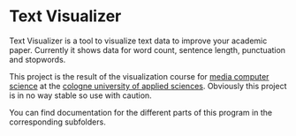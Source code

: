 # Text Visualizer

Text Visualizer is a tool to visualize text data to improve your academic paper.
Currently it shows data for word count, sentence length, punctuation and stopwords.

This project is the result of the visualization course for [media computer science](https://www.medieninformatik.th-koeln.de/) at the [cologne university of applied sciences](https://www.th-koeln.de/). Obviously this project is in no way stable so use with caution.

You can find documentation for the different parts of this program in the corresponding subfolders.
